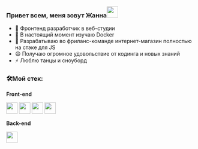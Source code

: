 ### Привет всем, меня зовут Жанна<img src="https://raw.githubusercontent.com/aemmadi/aemmadi/master/wave.gif" width="30px">

<!--
**ZhannaAV/ZhannaAV** is a ✨ _special_ ✨ repository because its `README.md` (this file) appears on your GitHub profile.

Here are some ideas to get you started: -->

- 🔭 Фронтенд разработчик в веб-студии
- 🌱 В настоящий момент изучаю Docker
- 👯 Разрабатываю во фриланс-команде интернет-магазин полностью на стэке для JS
- 😄 Получаю огромное удовольствие от кодинга и новых знаний
- ⚡ Люблю танцы и сноуборд

 ### 🛠️Мой стек:
 **Front-end**

<code><img height="30" src="https://raw.githubusercontent.com/dereknguyen269/dereknguyen269/master/images/html.png"></code>
<code><img height="30" src="https://raw.githubusercontent.com/dereknguyen269/dereknguyen269/master/images/css3.png"></code>
<code><img height="30" src="https://raw.githubusercontent.com/dereknguyen269/dereknguyen269/master/images/js.png"></code>
<code><img height="30" src="https://raw.githubusercontent.com/dereknguyen269/dereknguyen269/master/images/reactjs.png"></code>


**Back-end**

<code><img height="30" src="https://raw.githubusercontent.com/dereknguyen269/dereknguyen269/master/images/nodejs.png"></code>
 

